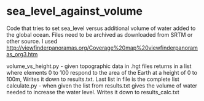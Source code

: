 # sea_level_against_volume
Code that tries to set sea_level versus additional volume of water added to the global ocean. Files need to be archived as downloaded from SRTM or other source. I used http://viewfinderpanoramas.org/Coverage%20map%20viewfinderpanoramas_org3.htm

volume_vs_height.py - given topographic data in .hgt files returns in a list where elements 0 to 100 respond to the area of the Earth at a height of 0 to 100m, Writes it down to results.txt. Last list in file is the complete list
calculate.py - when given the list from results.txt gives the volume of water needed to increase the water level. Writes it down to results_calc.txt

